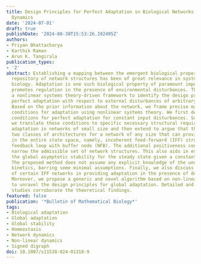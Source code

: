 ```yaml
---
title: Design Principles for Perfect Adaptation in Biological Networks with Nonlinear
  Dynamics
date: '2024-07-01'
draft: true
publishDate: '2024-08-30T15:53:26.192495Z'
authors:
- Priyan Bhattacharya
- Karthik Raman
- Arun K. Tangirala
publication_types:
- '2'
abstract: Establishing a mapping between the emergent biological properties and the
  repository of network structures has been of great relevance in systems and synthetic
  biology. Adaptation is one such biological property of paramount importance that
  promotes regulation in the presence of environmental disturbances. This paper presents
  a nonlinear systems theory-driven framework to identify the design principles for
  perfect adaptation with respect to external disturbances of arbitrary magnitude.
  Based on the prior information about the network, we frame precise mathematical
  conditions for adaptation using nonlinear systems theory. We first deduce the mathematical
  conditions for perfect adaptation for constant input disturbances. Subsequently,
  we translate these conditions to specific necessary structural requirements for
  adaptation in networks of small size and then extend to argue that there exist only
  two classes of architectures for a network of any size that can provide local adaptation
  in the entire state space, namely, incoherent feed-forward (IFF) structure and negative
  feedback loop with buffer node (NFB). The additional positiveness constraints further
  narrow the admissible set of network structures. This also aids in establishing
  the global asymptotic stability for the steady state given a constant input disturbance.
  The proposed method does not assume any explicit knowledge of the underlying rate
  kinetics, barring some minimal assumptions. Finally, we also discuss the infeasibility
  of certain IFF networks in providing adaptation in the presence of downstream connections.
  Moreover, we propose a generic and novel algorithm based on non-linear systems theory
  to unravel the design principles for global adaptation. Detailed and extensive simulation
  studies corroborate the theoretical findings.
featured: false
publication: '*Bulletin of Mathematical Biology*'
tags:
- Biological adaptation
- Global adaptation
- Global stability
- Homeostasis
- Network dynamics
- Non-linear dynamics
- Signed digraph
doi: 10.1007/s11538-024-01318-9
---
```


